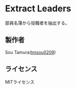 # Extract Leaders

部員名簿から役職者を抽出する。

## 製作者
Sou Tamura([tmsou0209](https://github.com/tmsou0209))

## ライセンス
MITライセンス